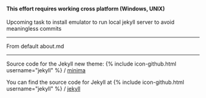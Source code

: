 #### This effort requires working cross platform (Windows, UNIX)

Upcoming task to install emulator to run local jekyll server to avoid meaningless commits

---
From default about.md

---

Source code for the Jekyll new theme:
{% include icon-github.html username="jekyll" %} /
[minima](https://github.com/jekyll/minima)

You can find the source code for Jekyll at
{% include icon-github.html username="jekyll" %} /
[jekyll](https://github.com/jekyll/jekyll)